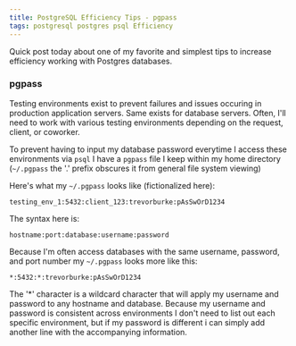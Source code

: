```yaml
---
title: PostgreSQL Efficiency Tips - pgpass
tags: postgresql postgres psql Efficiency
---
```


Quick post today about one of my favorite and simplest tips to increase efficiency working with Postgres databases.

### <a name="pgpass"></a> pgpass

Testing environments exist to prevent failures and issues occuring in production application servers. Same exists for database servers. Often, I'll need to work with various testing environments depending on the request, client, or coworker.

To prevent having to input my database password everytime I access these environments via `psql` I have a `pgpass` file I keep within my home directory (`~/.pgpass` the '.' prefix obscures it from general file system viewing)

Here's what my `~/.pgpass` looks like (fictionalized here):

    testing_env_1:5432:client_123:trevorburke:pAsSwOrD1234  

The syntax here is:

    hostname:port:database:username:password

Because I'm often access databases with the same username, password, and port number my `~/.pgpass` looks more like this:

    *:5432:*:trevorburke:pAsSwOrD1234

The '*' character is a wildcard character that will apply my username and password to any hostname and database. Because my username and password is consistent across environments I don't need to list out each specific environment, but if my password is different i can simply add another line with the accompanying information.

